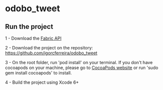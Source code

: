 # odobo_tweet

## Run the project

1 - Download the [Fabric API](https://get.fabric.io/)

2 - Download the project on the repository: https://github.com/igorcferreira/odobo_tweet

3 - On the root folder, run 'pod install' on your terminal. If you don't have cocoapods on your machine, please go to [CocoaPods website](http://cocoapods.org) or run 'sudo gem install cocoapods' to install.

4 - Build the project using Xcode 6+
